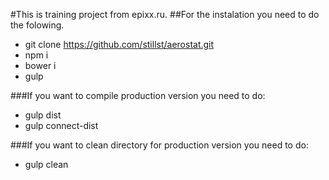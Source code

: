 #This is training project from epixx.ru.
##For the instalation you need to do the folowing.

- git clone https://github.com/stillst/aerostat.git
- npm i
- bower i
- gulp 

###If you want to compile production version you need to do:
- gulp dist
- gulp connect-dist

###If you want to clean directory for production version you need to do:
- gulp clean